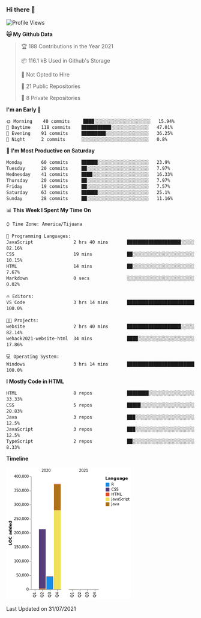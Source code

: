 ### Hi there 👋

<!--START_SECTION:waka-->
![Profile Views](http://img.shields.io/badge/Profile%20Views-0-blue)

**🐱 My Github Data** 

> 🏆 188 Contributions in the Year 2021
 > 
> 📦 116.1 kB Used in Github's Storage 
 > 
> 🚫 Not Opted to Hire
 > 
> 📜 21 Public Repositories 
 > 
> 🔑 8 Private Repositories  
 > 
**I'm an Early 🐤** 

```text
🌞 Morning    40 commits     ████░░░░░░░░░░░░░░░░░░░░░   15.94% 
🌆 Daytime    118 commits    ███████████░░░░░░░░░░░░░░   47.01% 
🌃 Evening    91 commits     █████████░░░░░░░░░░░░░░░░   36.25% 
🌙 Night      2 commits      ░░░░░░░░░░░░░░░░░░░░░░░░░   0.8%

```
📅 **I'm Most Productive on Saturday** 

```text
Monday       60 commits     ██████░░░░░░░░░░░░░░░░░░░   23.9% 
Tuesday      20 commits     ██░░░░░░░░░░░░░░░░░░░░░░░   7.97% 
Wednesday    41 commits     ████░░░░░░░░░░░░░░░░░░░░░   16.33% 
Thursday     20 commits     ██░░░░░░░░░░░░░░░░░░░░░░░   7.97% 
Friday       19 commits     ██░░░░░░░░░░░░░░░░░░░░░░░   7.57% 
Saturday     63 commits     ██████░░░░░░░░░░░░░░░░░░░   25.1% 
Sunday       28 commits     ██░░░░░░░░░░░░░░░░░░░░░░░   11.16%

```


📊 **This Week I Spent My Time On** 

```text
⌚︎ Time Zone: America/Tijuana

💬 Programming Languages: 
JavaScript               2 hrs 40 mins       ████████████████████░░░░░   82.16% 
CSS                      19 mins             ██░░░░░░░░░░░░░░░░░░░░░░░   10.15% 
HTML                     14 mins             ██░░░░░░░░░░░░░░░░░░░░░░░   7.67% 
Markdown                 0 secs              ░░░░░░░░░░░░░░░░░░░░░░░░░   0.02%

🔥 Editors: 
VS Code                  3 hrs 14 mins       █████████████████████████   100.0%

🐱‍💻 Projects: 
website                  2 hrs 40 mins       ████████████████████░░░░░   82.14% 
wehack2021-website-html  34 mins             ████░░░░░░░░░░░░░░░░░░░░░   17.86%

💻 Operating System: 
Windows                  3 hrs 14 mins       █████████████████████████   100.0%

```

**I Mostly Code in HTML** 

```text
HTML                     8 repos             ████████░░░░░░░░░░░░░░░░░   33.33% 
CSS                      5 repos             █████░░░░░░░░░░░░░░░░░░░░   20.83% 
Java                     3 repos             ███░░░░░░░░░░░░░░░░░░░░░░   12.5% 
JavaScript               3 repos             ███░░░░░░░░░░░░░░░░░░░░░░   12.5% 
TypeScript               2 repos             ██░░░░░░░░░░░░░░░░░░░░░░░   8.33%

```


**Timeline**

![Chart not found](https://raw.githubusercontent.com/Aarushi-Pandey/Aarushi-Pandey/main/charts/bar_graph.png) 


 Last Updated on 31/07/2021
<!--END_SECTION:waka-->
